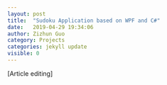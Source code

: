 ```yaml
---
layout: post
title:  "Sudoku Application based on WPF and C#"
date:   2019-04-29 19:34:06
author: Zizhun Guo
category: Projects
categories: jekyll update
visible: 0
---
```


[Article editing]